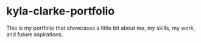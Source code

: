 # kyla-clarke-portfolio
 This is my portfolio that showcases a little bit about me, my skills, my work, and future aspirations.
